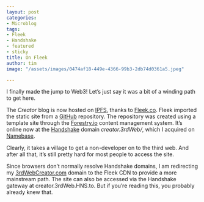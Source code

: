 ```yaml
---
layout: post
categories:
- Microblog
tags:
- Fleek
- Handshake
- featured
- sticky
title: On Fleek
author: tim
image: "/assets/images/0474af18-449e-4366-99b3-2db74d0361a5.jpeg"

---
```

I finally made the jump to Web3! Let’s just say it was a bit of a winding path to get here.

The _Creator_ blog is now hosted on [IPFS](https://ipfs.io/), thanks to [Fleek.co](https://fleek.co/). Fleek imported the static site from a [GitHub](https://github.com/) repository. The repository was created using a template site through the [Forestry.io](https://www.forestry.io/) content management system. It’s online now at the [Handshake](https://handshake.org/) domain _creator.3rdWeb/_, which I acquired on [Namebase](https://www.namebase.io/).

Clearly, it takes a village to get a non-developer on to the third web. And after all that, it’s still pretty hard for most people to access the site. 

Since browsers don’t normally resolve Handshake domains, I am redirecting my [3rdWebCreator.com](http://3rdwebcreator.com) domain to the Fleek CDN to provide a more mainstream path. The site can also be accessed via the Handshake gateway at creator.3rdWeb.HNS.to. But if you’re reading this, you probably already knew that.